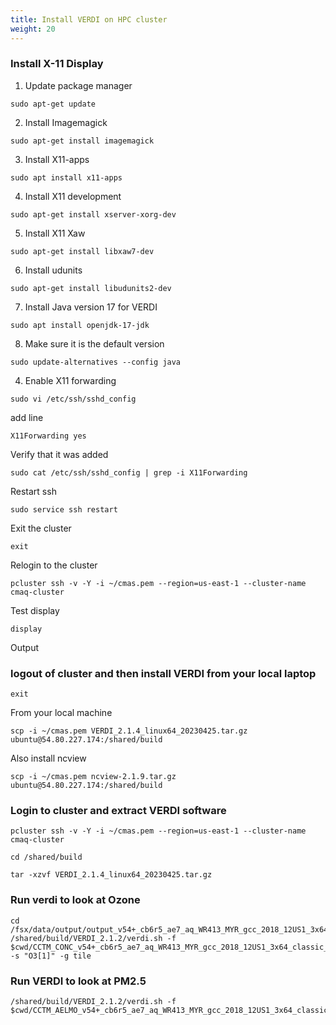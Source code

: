 ```yaml
---
title: Install VERDI on HPC cluster
weight: 20
--- 
```


###  Install X-11 Display

1. Update package manager

`sudo apt-get update`

2. Install Imagemagick

`sudo apt-get install imagemagick`

3. Install X11-apps

`sudo apt install x11-apps`

4. Install X11 development

`sudo apt-get install xserver-xorg-dev`

5. Install X11 Xaw

`sudo apt-get install libxaw7-dev`

6. Install udunits

`sudo apt-get install libudunits2-dev`

7. Install Java version 17 for VERDI

`sudo apt install openjdk-17-jdk`

8. Make sure it is the default version

`sudo update-alternatives --config java`

4. Enable X11 forwarding

```
sudo vi /etc/ssh/sshd_config
```

add line

```
X11Forwarding yes
```

Verify that it was added

```
sudo cat /etc/ssh/sshd_config | grep -i X11Forwarding
```

Restart ssh

```
sudo service ssh restart
```

Exit the cluster

`exit`

Relogin to the cluster

`pcluster ssh -v -Y -i ~/cmas.pem --region=us-east-1 --cluster-name cmaq-cluster`

Test display

`display`

Output

### logout of cluster and then install VERDI from your local laptop

`exit`

From your local machine 

`scp -i ~/cmas.pem VERDI_2.1.4_linux64_20230425.tar.gz ubuntu@54.80.227.174:/shared/build`


Also install ncview

`scp -i ~/cmas.pem ncview-2.1.9.tar.gz ubuntu@54.80.227.174:/shared/build`


### Login to cluster and extract VERDI software

`pcluster ssh -v -Y -i ~/cmas.pem --region=us-east-1 --cluster-name cmaq-cluster`

`cd /shared/build`

`tar -xzvf VERDI_2.1.4_linux64_20230425.tar.gz`


### Run verdi to look at Ozone

```
cd /fsx/data/output/output_v54+_cb6r5_ae7_aq_WR413_MYR_gcc_2018_12US1_3x64_classic/
/shared/build/VERDI_2.1.2/verdi.sh -f $cwd/CCTM_CONC_v54+_cb6r5_ae7_aq_WR413_MYR_gcc_2018_12US1_3x64_classic_20171222.nc -s "O3[1]" -g tile
```

### Run VERDI to look at PM2.5

```
/shared/build/VERDI_2.1.2/verdi.sh -f $cwd/CCTM_AELMO_v54+_cb6r5_ae7_aq_WR413_MYR_gcc_2018_12US1_3x64_classic_20171222.nc
```



